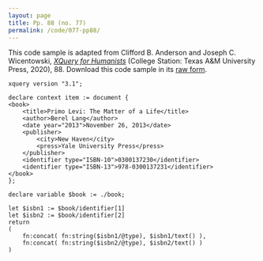 ```yaml
---
layout: page
title: Pp. 88 (no. 77)
permalink: /code/077-pp88/
---
```


This code sample is adapted from Clifford B. Anderson and Joseph C. Wicentowski, 
[_XQuery for Humanists_](/) (College Station: Texas A&M University Press, 2020), 88. 
Download this code sample in its [raw form](/code/077-pp88/077-pp88.xq).

```xquery
xquery version "3.1";

declare context item := document {
<book>
    <title>Primo Levi: The Matter of a Life</title>
    <author>Berel Lang</author>
    <date year="2013">November 26, 2013</date>
    <publisher>
        <city>New Haven</city>
        <press>Yale University Press</press>
    </publisher>
    <identifier type="ISBN-10">0300137230</identifier>
    <identifier type="ISBN-13">978-0300137231</identifier>
</book>
};

declare variable $book := ./book;

let $isbn1 := $book/identifier[1]
let $isbn2 := $book/identifier[2]
return
(
    fn:concat( fn:string($isbn1/@type), $isbn1/text() ),
    fn:concat( fn:string($isbn2/@type), $isbn2/text() )
)
```  

